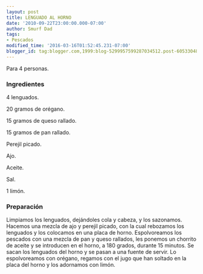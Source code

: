 ```yaml
---
layout: post
title: LENGUADO AL HORNO
date: '2010-09-22T23:00:00.000-07:00'
author: Smurf Dad
tags:
- Pescados
modified_time: '2016-03-16T01:52:45.231-07:00'
blogger_id: tag:blogger.com,1999:blog-5299957599287034512.post-6053304892218885316
---
```


Para 4 personas.

<h3>Ingredientes</h3>

4 lenguados.

20 gramos de orégano.

15 gramos de queso rallado.

15 gramos de pan rallado.

Perejil picado.

Ajo.

Aceite.

Sal.

1 limón.

<h3>Preparación</h3>

Limpiamos los lenguados, dejándoles cola y cabeza, y los sazonamos. Hacemos una mezcla de ajo y perejil picado, con la cual rebozamos los lenguados y los colocamos en una placa de horno. Espolvoreamos los pescados con una mezcla de pan y queso rallados, les ponemos un chorrito de aceite y se introducen en el horno, a 180 grados, durante 15 minutos. Se sacan los lenguados del horno y se pasan a una fuente de servir. Lo espolvoreamos con orégano, regamos con el jugo que han soltado en la placa del horno y los adornamos con limón.

